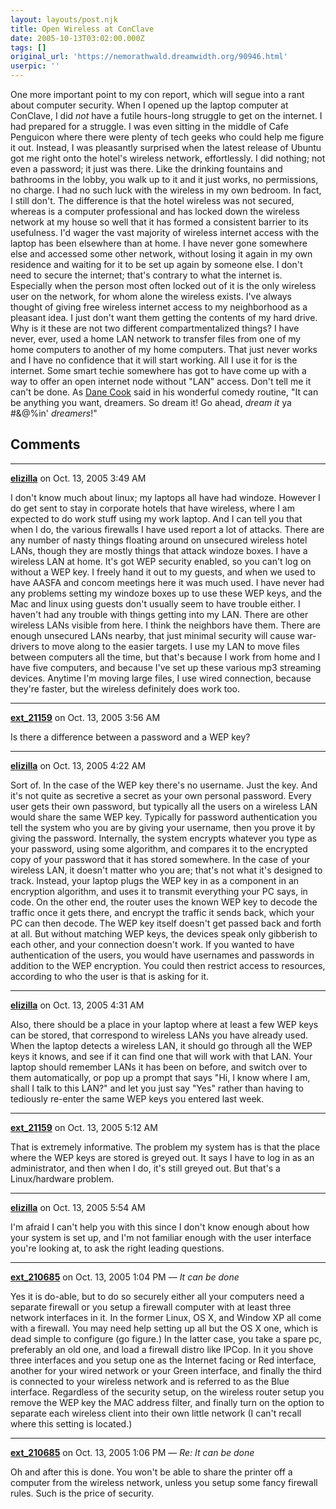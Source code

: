 ```yaml
---
layout: layouts/post.njk
title: Open Wireless at ConClave
date: 2005-10-13T03:02:00.000Z
tags: []
original_url: 'https://nemorathwald.dreamwidth.org/90946.html'
userpic: ''
---
```

One more important point to my con report, which will segue into a rant about computer security. When I opened up the laptop computer at ConClave, I did _not_ have a futile hours-long struggle to get on the internet. I had prepared for a struggle. I was even sitting in the middle of Cafe Penguicon where there were plenty of tech geeks who could help me figure it out. Instead, I was pleasantly surprised when the latest release of Ubuntu got me right onto the hotel's wireless network, effortlessly. I did nothing; not even a password; it just was there. Like the drinking fountains and bathrooms in the lobby, you walk up to it and it just works, no permissions, no charge. I had no such luck with the wireless in my own bedroom. In fact, I still don't. The difference is that the hotel wireless was not secured, whereas is a computer professional and has locked down the wireless network at my house so well that it has formed a consistent barrier to its usefulness. I'd wager the vast majority of wireless internet access with the laptop has been elsewhere than at home. I have never gone somewhere else and accessed some other network, without losing it again in my own residence and waiting for it to be set up again by someone else. I don't need to secure the internet; that's contrary to what the internet is. Especially when the person most often locked out of it is the only wireless user on the network, for whom alone the wireless exists. I've always thought of giving free wireless internet access to my neighborhood as a pleasant idea. I just don't want them getting the contents of my hard drive. Why is it these are not two different compartmentalized things? I have never, ever, used a home LAN network to transfer files from one of my home computers to another of my home computers. That just never works and I have no confidence that it will start working. All I use it for is the internet. Some smart techie somewhere has got to have come up with a way to offer an open internet node without "LAN" access. Don't tell me it can't be done. As [Dane Cook](http://danecook.com/) said in his wonderful comedy routine, "It can be anything you want, dreamers. So dream it! Go ahead, _dream it_ ya #&@%in' _dreamers_!"

## Comments

---

**[elizilla](https://www.dreamwidth.org/users/elizilla)** on Oct. 13, 2005 3:49 AM

I don't know much about linux; my laptops all have had windoze. However I do get sent to stay in corporate hotels that have wireless, where I am expected to do work stuff using my work laptop. And I can tell you that when I do, the various firewalls I have used report a lot of attacks. There are any number of nasty things floating around on unsecured wireless hotel LANs, though they are mostly things that attack windoze boxes. I have a wireless LAN at home. It's got WEP security enabled, so you can't log on without a WEP key. I freely hand it out to my guests, and when we used to have AASFA and concom meetings here it was much used. I have never had any problems setting my windoze boxes up to use these WEP keys, and the Mac and linux using guests don't usually seem to have trouble either. I haven't had any trouble with things getting into my LAN. There are other wireless LANs visible from here. I think the neighbors have them. There are enough unsecured LANs nearby, that just minimal security will cause war-drivers to move along to the easier targets. I use my LAN to move files between computers all the time, but that's because I work from home and I have five computers, and because I've set up these various mp3 streaming devices. Anytime I'm moving large files, I use wired connection, because they're faster, but the wireless definitely does work too.

---

**[ext_21159](https://www.dreamwidth.org/users/ext_21159)** on Oct. 13, 2005 3:56 AM

Is there a difference between a password and a WEP key?

---

**[elizilla](https://www.dreamwidth.org/users/elizilla)** on Oct. 13, 2005 4:22 AM

Sort of. In the case of the WEP key there's no username. Just the key. And it's not quite as secretive a secret as your own personal password. Every user gets their own password, but typically all the users on a wireless LAN would share the same WEP key. Typically for password authentication you tell the system who you are by giving your username, then you prove it by giving the password. Internally, the system encrypts whatever you type as your password, using some algorithm, and compares it to the encrypted copy of your password that it has stored somewhere. In the case of your wireless LAN, it doesn't matter who you are; that's not what it's designed to track. Instead, your laptop plugs the WEP key in as a component in an encryption algorithm, and uses it to transmit everything your PC says, in code. On the other end, the router uses the known WEP key to decode the traffic once it gets there, and encrypt the traffic it sends back, which your PC can then decode. The WEP key itself doesn't get passed back and forth at all. But without matching WEP keys, the devices speak only gibberish to each other, and your connection doesn't work. If you wanted to have authentication of the users, you would have usernames and passwords in addition to the WEP encryption. You could then restrict access to resources, according to who the user is that is asking for it.

---

**[elizilla](https://www.dreamwidth.org/users/elizilla)** on Oct. 13, 2005 4:31 AM

Also, there should be a place in your laptop where at least a few WEP keys can be stored, that correspond to wireless LANs you have already used. When the laptop detects a wireless LAN, it should go through all the WEP keys it knows, and see if it can find one that will work with that LAN. Your laptop should remember LANs it has been on before, and switch over to them automatically, or pop up a prompt that says "Hi, I know where I am, shall I talk to this LAN?" and let you just say "Yes" rather than having to tediously re-enter the same WEP keys you entered last week.

---

**[ext_21159](https://www.dreamwidth.org/users/ext_21159)** on Oct. 13, 2005 5:12 AM

That is extremely informative. The problem my system has is that the place where the WEP keys are stored is greyed out. It says I have to log in as an administrator, and then when I do, it's still greyed out. But that's a Linux/hardware problem.

---

**[elizilla](https://www.dreamwidth.org/users/elizilla)** on Oct. 13, 2005 5:54 AM

I'm afraid I can't help you with this since I don't know enough about how your system is set up, and I'm not familiar enough with the user interface you're looking at, to ask the right leading questions.

---

**[ext_210685](https://www.dreamwidth.org/users/ext_210685)** on Oct. 13, 2005 1:04 PM — *It can be done*

Yes it is do-able, but to do so securely either all your computers need a separate firewall or you setup a firewall computer with at least three network interfaces in it. In the former Linux, OS X, and Window XP all come with a firewall. You may need help setting up all but the OS X one, which is dead simple to configure (go figure.) In the latter case, you take a spare pc, preferably an old one, and load a firewall distro like IPCop. In it you shove three interfaces and you setup one as the Internet facing or Red interface, another for your wired network or your Green interface, and finally the third is connected to your wireless network and is referred to as the Blue interface. Regardless of the security setup, on the wireless router setup you remove the WEP key the MAC address filter, and finally turn on the option to separate each wireless client into their own little network (I can't recall where this setting is located.)

---

**[ext_210685](https://www.dreamwidth.org/users/ext_210685)** on Oct. 13, 2005 1:06 PM — *Re: It can be done*

Oh and after this is done. You won't be able to share the printer off a computer from the wireless network, unless you setup some fancy firewall rules. Such is the price of security.
